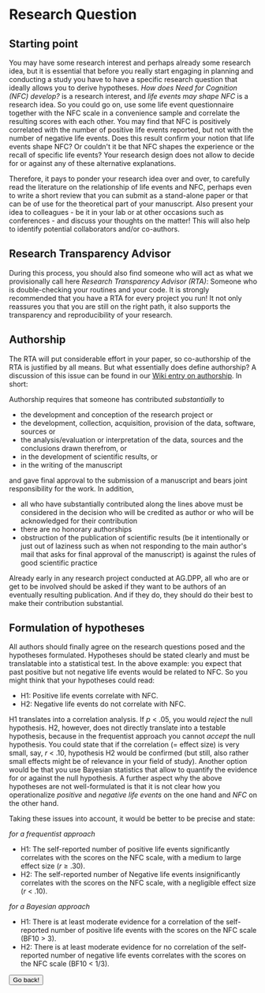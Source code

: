 # Research Question

## Starting point

You may have some research interest and perhaps already some research idea, but it is essential that before you really start engaging in planning and conducting a study you have to have a specific research question that ideally allows you to derive hypotheses. *How does Need for Cognition (NFC) develop?* is a research interest, and *life events may shape NFC* is a research idea. So you could go on, use some life event questionnaire together with the NFC scale in a convenience sample and correlate the resulting scores with each other. You may find that NFC is positively correlated with the number of positive life events reported, but not with the number of negative life events. Does this result confirm your notion that life events shape NFC? Or couldn't it be that NFC shapes the experience or the recall of specific life events? Your research design does not allow to decide for or against any of these alternative explanations.

Therefore, it pays to ponder your research idea over and over, to carefully read the literature on the relationship of life events and NFC, perhaps even to write a short review that you can submit as a stand-alone paper or that can be of use for the theoretical part of your manuscript. Also present your idea to colleagues - be it in your lab or at other occasions such as conferences - and discuss your thoughts on the matter! This will also help to identify potential collaborators and/or co-authors. 

## Research Transparency Advisor

During this process, you should also find someone who will act as what we provisionally call here *Research Transparency Advisor (RTA)*: Someone who is double-checking your routines and your code. It is strongly recommended that you have a RTA for every project you run! It not only reassures you that you are still on the right path, it also supports the transparency and reproducibility of your research.

## Authorship

The RTA will put considerable effort in your paper, so co-authorship of the RTA is justified by all means. But what essentially does define authorship? A discussion of this issue can be found in our [Wiki entry on authorship](https://github.com/alex-strobel/DPP-LabManual/wiki/Authorship). In short:

Authorship requires that someone has contributed *substantially* to

- the development and conception of the research project or
- the development, collection, acquisition, provision of the data, software, sources or
- the analysis/evaluation or interpretation of the data, sources and the conclusions drawn therefrom, or
- in the development of scientific results, or
- in the writing of the manuscript

and gave final approval to the submission of a manuscript and bears joint responsibility for the work. In addition,

- all who have substantially contributed along the lines above must be considered in the decision who will be credited as author or who will be acknowledged for their contribution
- there are no honorary authorships
- obstruction of the publication of scientific results (be it intentionally or just out of laziness such as when not responding to the main author's mail that asks for final approval of the manuscript) is against the rules of good scientific practice

Already early in any research project conducted at AG.DPP, all who are or get to be involved should be asked if they want to be authors of an eventually resulting publication. And if they do, they should do their best to make their contribution substantial.

## Formulation of hypotheses

<!-- urgently needs revision! -->

All authors should finally agree on the research questions posed and the hypotheses formulated. Hypotheses should be stated clearly and must be translatable into a statistical test. In the above example: you expect that past positive but not negative life events would be related to NFC. So you might think that your hypotheses could read:

- H1: Positive life events correlate with NFC.
- H2: Negative life events do not correlate with NFC.

H1 translates into a correlation analysis. If *p* < .05, you would *reject* the null hypothesis. H2, however, does not directly translate into a testable hypothesis, because in the frequentist approach you cannot *accept* the null hypothesis. You could state that if the correlation (= effect size) is very small, say, *r* < .10, hypothesis H2 would be confirmed (but still, also rather small effects might be of relevance in your field of study). Another option would be that you use Bayesian statistics that allow to quantify the evidence for or against the null hypothesis. A further aspect why the above hypotheses are not well-formulated is that it is not clear how you operationalize *positive* and *negative life events* on the one hand and *NFC* on the other hand. 

Taking these issues into account, it would be better to be precise and state:

*for a frequentist approach*

- H1: The self-reported number of positive life events significantly correlates with the scores on the NFC scale, with a medium to large effect size (*r* ≥ .30).
- H2: The self-reported number of Negative life events insignificantly correlates with the scores on the NFC scale, with a negligible effect size (*r* < .10).


*for a Bayesian approach*

- H1: There is at least moderate evidence for a correlation of the self-reported number of positive life events with the scores on the NFC scale (BF10 > 3).
- H2: There is at least moderate evidence for no correlation of the self-reported number of negative life events correlates with the scores on the NFC scale (BF10 < 1/3).

<form>
 <input type="button" value="Go back!" onclick="history.back()">
</form>

